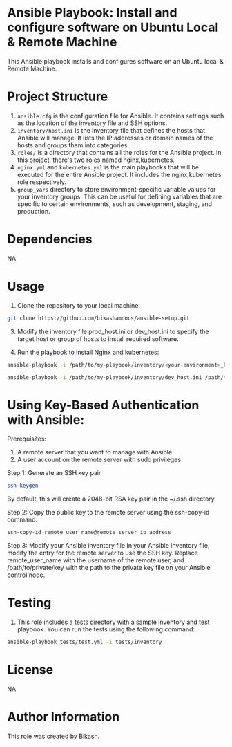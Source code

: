 # Ansible Playbook: Install and configure software on Ubuntu Local & Remote Machine
This Ansible playbook installs and configures software on an Ubuntu local & Remote Machine.

# Project Structure

1. `ansible.cfg` is the configuration file for Ansible. It contains settings such as the location of the inventory file and SSH options.
2. `inventory/host.ini` is the inventory file that defines the hosts that Ansible will manage. It lists the IP addresses or domain names of the hosts and groups them into categories.
3. `roles/` is a directory that contains all the roles for the Ansible project. In this project, there's two roles named nginx,kubernetes.
4. `nginx.yml` and `kubernetes.yml` is the main playbooks that will be executed for the entire Ansible project. It includes the nginx,kubernetes role respectively.
5. `group_vars` directory to store environment-specific variable values for your inventory groups. This can be useful for defining variables that are specific to certain environments, such as development, staging, and production.



# Dependencies
NA

# Usage

1. Clone the repository to your local machine:

```bash
git clone https://github.com/bikashamdocs/ansible-setup.git
```

3. Modify the inventory file prod_host.ini or dev_host.ini to specify the target host or group of hosts to install required software.

4. Run the playbook to install Nginx and kubernetes:

```bash
ansible-playbook -i /path/to/my-playbook/inventory/<your-environment>_host.ini /path/to/my-playbook/nginx.yml --extra-vars "/path/to/my-playbook/@group_vars/<your-environment>/all.yml"
```

```bash
ansible-playbook -i /path/to/my-playbook/inventory/dev_host.ini /path/to/my-playbook/kubernetes.yml --extra-vars "/path/to/my-playbook/@group_vars/your-environment/all.yml"

```

# Using Key-Based Authentication with Ansible:

Prerequisites:
 1. A remote server that you want to manage with Ansible
 2. A user account on the remote server with sudo privileges

Step 1: Generate an SSH key pair

```bash
ssh-keygen
```
By default, this will create a 2048-bit RSA key pair in the ~/.ssh directory.

Step 2: Copy the public key to the remote server using the ssh-copy-id command:

```bash
ssh-copy-id remote_user_name@remote_server_ip_address
```
Step 3: Modify your Ansible inventory file
In your Ansible inventory file, modify the entry for the remote server to use the SSH key. Replace remote_user_name with the username of the remote user, and /path/to/private/key with the path to the private key file on your Ansible control node.


# Testing
1. This role includes a tests directory with a sample inventory and test playbook. You can run the tests using the following command:

```bash
ansible-playbook tests/test.yml -i tests/inventory
```

# License

NA


# Author Information
This role was created by Bikash.
